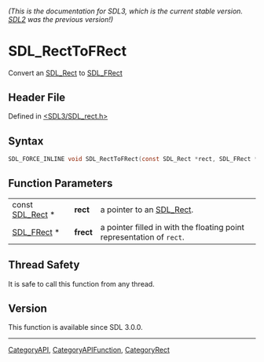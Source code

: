 ###### (This is the documentation for SDL3, which is the current stable version. [SDL2](https://wiki.libsdl.org/SDL2/) was the previous version!)
# SDL_RectToFRect

Convert an [SDL_Rect](SDL_Rect) to [SDL_FRect](SDL_FRect)

## Header File

Defined in [<SDL3/SDL_rect.h>](https://github.com/libsdl-org/SDL/blob/main/include/SDL3/SDL_rect.h)

## Syntax

```c
SDL_FORCE_INLINE void SDL_RectToFRect(const SDL_Rect *rect, SDL_FRect *frect);
```

## Function Parameters

|                              |           |                                                                       |
| ---------------------------- | --------- | --------------------------------------------------------------------- |
| const [SDL_Rect](SDL_Rect) * | **rect**  | a pointer to an [SDL_Rect](SDL_Rect).                                 |
| [SDL_FRect](SDL_FRect) *     | **frect** | a pointer filled in with the floating point representation of `rect`. |

## Thread Safety

It is safe to call this function from any thread.

## Version

This function is available since SDL 3.0.0.

----
[CategoryAPI](CategoryAPI), [CategoryAPIFunction](CategoryAPIFunction), [CategoryRect](CategoryRect)

